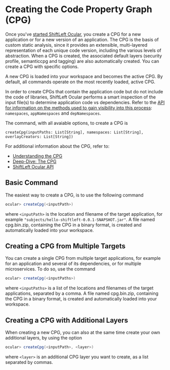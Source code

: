 # Creating the Code Property Graph (CPG)

Once you've [started ShiftLeft Ocular](starting.md), you create a CPG for a new application or for a new version of an application. The CPG is the basis of custom static analysis, since it provides an extensible, multi-layered representation of each unique code version, including the various levels of abstraction. When a CPG is created, the associated default layers (security profile, semanticcpg and tagging) are also automatically created. You can create a CPG with specific options.

A new CPG is loaded into your workspace and becomes the active CPG. By default, all commands operate on the most recently loaded, active CPG. 

In order to create CPGs that contain the application code but do not include the code of libraries, ShiftLeft Ocular performs a smart inspection of the input file(s) to determine application code vs dependencies. Refer to the [API for information on the methods used to gain visibility into this process](https://ocular.shiftleft.io/api/io/shiftleft/repl/Console.html): `namespaces`, `appNamespaces` and `depNamespaces`.

The command, with all avaiable options, to create a CPG is

`createCpg(inputPaths: List[String], namespaces: List[String], overlayCreators: List[String])`

For additional information about the CPG, refer to:

* [Understanding the CPG](../../introduction/understanding-cpg.md)
* [Deep-Dive: The CPG](cpg-deep-dive.md)
* [ShiftLeft Ocular API](https://ocular.shiftleft.io/api/io/shiftleft/repl/Console.html)

## Basic Command

The easiest way to create a CPG, is to use the following command

```scala
ocular> createCpg(<inputPath>)
```

where `<inputPath>` is the location and filename of the target application, for example `"subjects/hello-shiftleft-0.0.1-SNAPSHOT.jar"`. A file named cpg.bin.zip, containing the CPG in a binary format, is created and automatically loaded into your workspace. 

## Creating a CPG from Multiple Targets

You can create a single CPG from multiple target applications, for example for an application and several of its dependencies, or for multiple microservices. To do so, use the command

```scala
ocular> createCpg(<inputPaths>)
```

where `<inputPaths>` is a list of the locations and filenames of the target applications, separated by a comma. A file named cpg.bin.zip, containing the CPG in a binary format, is created and automatically loaded into your workspace. 

## Creating a CPG with Additional Layers 

When creating a new CPG, you can also at the same time create your own additional layers, by using the option

```scala
ocular> createCpg(<inputPath>, <layer>)
```

where `<layer>` is an additional CPG layer you want to create, as a list separated by commas. 
